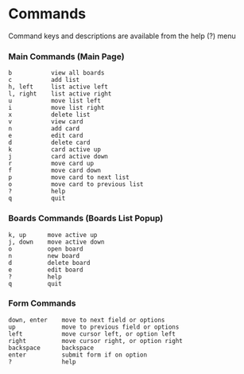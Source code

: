 # Commands

Command keys and descriptions are available from the help (?) menu

### Main Commands (Main Page)

```
b           view all boards
c           add list
h, left     list active left
l, right    list active right
u           move list left
i           move list right
x           delete list
v           view card
n           add card
e           edit card
d           delete card
k           card active up
j           card active down
r           move card up
f           move card down
p           move card to next list
o           move card to previous list
?           help
q           quit

```

### Boards Commands (Boards List Popup)

```
k, up      move active up
j, down    move active down
o          open board
n          new board
d          delete board
e          edit board
?          help
q          quit

```

### Form Commands
```
down, enter    move to next field or options
up             move to previous field or options
left           move cursor left, or option left
right          move cursor right, or option right
backspace      backspace
enter          submit form if on option
?              help

```
